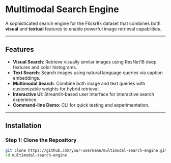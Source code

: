 # Multimodal Search Engine

A sophisticated search engine for the Flickr8k dataset that combines both **visual** and **textual** features to enable powerful image retrieval capabilities.

---

## Features

- **Visual Search**: Retrieve visually similar images using ResNet18 deep features and color histograms.
- **Text Search**: Search images using natural language queries via caption embeddings.
- **Multimodal Search**: Combine both image and text queries with customizable weights for hybrid retrieval.
- **Interactive UI**: Streamlit-based user interface for interactive search experience.
- **Command-line Demo**: CLI for quick testing and experimentation.

---

## Installation

### Step 1: Clone the Repository

```bash
git clone https://github.com/your-username/multimodal-search-engine.git
cd multimodal-search-engine
```







